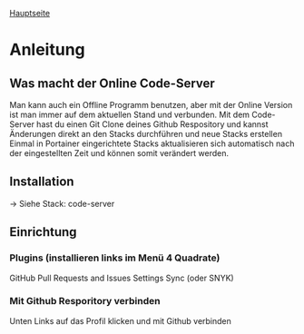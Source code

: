 [Hauptseite](/README.md)

# Anleitung
## Was macht der Online Code-Server
Man kann auch ein Offline Programm benutzen, aber mit der Online Version ist man immer auf dem aktuellen Stand und verbunden.
Mit dem Code-Server hast du einen Git Clone deines Github Respository und kannst Änderungen direkt an den Stacks durchführen und neue Stacks erstellen
Einmal in Portainer eingerichtete Stacks aktualisieren sich automatisch nach der eingestellten Zeit und können somit verändert werden.

## Installation
-> Siehe Stack: code-server

## Einrichtung
### Plugins (installieren links im Menü 4 Quadrate)
GitHub Pull Requests and Issues
Settings Sync (oder SNYK)

### Mit Github Resporitory verbinden
Unten Links auf das Profil klicken und mit Github verbinden